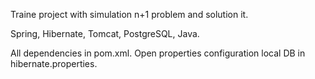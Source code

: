 Traine project with simulation n+1 problem and solution it.

Spring,
Hibernate,
Tomcat,
PostgreSQL,
Java.

All dependencies in pom.xml.
Open properties configuration local DB in hibernate.properties.

